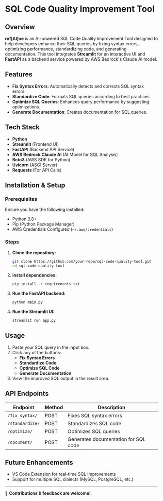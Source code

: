 # SQL Code Quality Improvement Tool

## Overview
**ref[AI]ne** is an AI-powered SQL Code Quality Improvement Tool designed to help developers enhance their SQL queries by fixing syntax errors, optimizing performance, standardizing code, and generating documentation. This tool integrates **Streamlit** for an interactive UI and **FastAPI** as a backend service powered by AWS Bedrock's Claude AI model.

## Features
- **Fix Syntax Errors**: Automatically detects and corrects SQL syntax errors.
- **Standardize Code**: Formats SQL queries according to best practices.
- **Optimize SQL Queries**: Enhances query performance by suggesting optimizations.
- **Generate Documentation**: Creates documentation for SQL queries.

## Tech Stack
- **Python**
- **Streamlit** (Frontend UI)
- **FastAPI** (Backend API Service)
- **AWS Bedrock Claude AI** (AI Model for SQL Analysis)
- **Boto3** (AWS SDK for Python)
- **Uvicorn** (ASGI Server)
- **Requests** (For API Calls)

## Installation & Setup
### Prerequisites
Ensure you have the following installed:
- Python 3.8+
- Pip (Python Package Manager)
- AWS Credentials Configured (`~/.aws/credentials`)

### Steps
1. **Clone the repository:**
   ```bash
   git clone https://github.com/your-repo/sql-code-quality-tool.git
   cd sql-code-quality-tool
   ```
2. **Install dependencies:**
   ```bash
   pip install -r requirements.txt
   ```
3. **Run the FastAPI backend:**
   ```bash
   python main.py
   ```
4. **Run the Streamlit UI:**
   ```bash
   streamlit run app.py
   ```

## Usage
1. Paste your SQL query in the input box.
2. Click any of the buttons:
   - **Fix Syntax Errors**
   - **Standardize Code**
   - **Optimize SQL Code**
   - **Generate Documentation**
3. View the improved SQL output in the result area.

## API Endpoints
| Endpoint           | Method | Description |
|--------------------|--------|-------------|
| `/fix_syntax/`    | POST   | Fixes SQL syntax errors |
| `/standardize/`   | POST   | Standardizes SQL code |
| `/optimize/`      | POST   | Optimizes SQL queries |
| `/document/`      | POST   | Generates documentation for SQL code |

## Future Enhancements
- VS Code Extension for real-time SQL improvements
- Support for multiple SQL dialects (MySQL, PostgreSQL, etc.)
---
🚀 **Contributions & feedback are welcome!**

